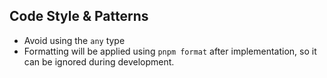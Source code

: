## Code Style & Patterns

- Avoid using the `any` type
- Formatting will be applied using `pnpm format` after implementation, so it can
  be ignored during development.
